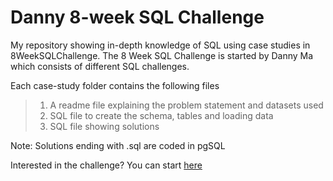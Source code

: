 # Danny 8-week SQL Challenge
My repository showing in-depth knowledge of SQL using case studies in 8WeekSQLChallenge. 
The 8 Week SQL Challenge is started by Danny Ma which consists of different SQL challenges.

Each case-study folder contains the following files
> 1. A readme file explaining the problem statement and datasets used
> 2. SQL file to create the schema, tables and loading data
> 3. SQL file showing solutions


Note:
Solutions ending with .sql are coded in pgSQL

Interested in the challenge?
You can start [here](https://8weeksqlchallenge.com/)
